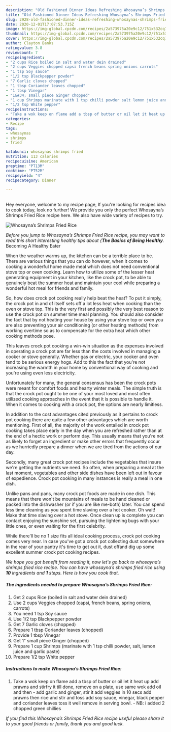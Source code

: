 ```yaml
---
description: "Old Fashioned Dinner Ideas Refreshing Whosayna’s Shrimps Fried Rice"
title: "Old Fashioned Dinner Ideas Refreshing Whosayna’s Shrimps Fried Rice"
slug: 2928-old-fashioned-dinner-ideas-refreshing-whosaynas-shrimps-fried-rice
date: 2020-12-01T17:07:53.715Z
image: https://img-global.cpcdn.com/recipes/2a573975a20e9c12/751x532cq70/whosaynas-shrimps-fried-rice-recipe-main-photo.jpg
thumbnail: https://img-global.cpcdn.com/recipes/2a573975a20e9c12/751x532cq70/whosaynas-shrimps-fried-rice-recipe-main-photo.jpg
cover: https://img-global.cpcdn.com/recipes/2a573975a20e9c12/751x532cq70/whosaynas-shrimps-fried-rice-recipe-main-photo.jpg
author: Clayton Banks
ratingvalue: 3.8
reviewcount: 7
recipeingredient:
- "2 cups Rice boiled in salt and water dein drained"
- "2 cups Veggies chopped capsi french beans spring onions carrots"
- "1 tsp Soy sauce"
- "1/2 tsp Blackpepper powder"
- "7 Garlic cloves chopped"
- "1 tbsp Coriander leaves chopped"
- "1 tbsp Vinegar"
- "1&#34; small piece Ginger chopped"
- "1 cup Shrimps marinate with 1 tsp chilli powder salt lemon juice and garlic paste"
- "1/2 tsp White pepper"
recipeinstructions:
- "Take a wok keep on flame add a tbsp of butter or oil let it heat up add prawns and stirfry it till done, remove on a plate, use same wok add oil and then add garlic and ginger, stir it add veggies in 10 secs add prawns then rice and stir and toss add soy sauce, vinegar, black pepper and coriander leaves toss it well remove in serving bowl. NB: i added 2 chopped green chillies"
categories:
- Recipe
tags:
- whosaynas
- shrimps
- fried

katakunci: whosaynas shrimps fried 
nutrition: 113 calories
recipecuisine: American
preptime: "PT13M"
cooktime: "PT52M"
recipeyield: "4"
recipecategory: Dinner

---
```

<br>
Hey everyone, welcome to my recipe page, If you're looking for recipes idea to cook today, look no further! We provide you only the perfect Whosayna’s Shrimps Fried Rice recipe here. We also have wide variety of recipes to try.
<br>


![Whosayna’s Shrimps Fried Rice](https://img-global.cpcdn.com/recipes/2a573975a20e9c12/751x532cq70/whosaynas-shrimps-fried-rice-recipe-main-photo.jpg)

<i>Before you jump to Whosayna’s Shrimps Fried Rice recipe, you may want to read this short interesting healthy tips about {<strong>The Basics of Being Healthy</strong>.</i>
Becoming A Healthy Eater


When the weather warms up, the kitchen can be a terrible place to be. There are various things that you can do however, when it comes to cooking a wonderful home made meal which does not need conventional stove top or oven cooking. Learn how to utilize some of the lesser heat generating equipment in your kitchen, like the crock pot, to be able to genuinely beat the summer heat and maintain your cool while preparing a wonderful hot meal for friends and family.

So, how does crock pot cooking really help beat the heat? To put it simply, the crock pot in and of itself sets off a lot less heat when cooking than the oven or stove top. This is the very first and possibly the very best reason to use the crock pot on summer time meal planning. You should also consider the fact that by not heating your house by using your stove top or oven you are also preventing your air conditioning (or other heating methods) from working overtime so as to compensate for the extra heat which other cooking methods pose.

This leaves crock pot cooking a win-win situation as the expenses involved in operating a crock pot are far less than the costs involved in managing a cooker or stove generally. Whether gas or electric, your cooker and oven tend to be serious energy hogs. Add to this the fact that you're not increasing the warmth in your home by conventional way of cooking and you're using even less electricity.

Unfortunately for many, the general consensus has been the crock pots were meant for comfort foods and hearty winter meals.  The simple truth is that the crock pot ought to be one of your most loved and most often utilized cooking approaches in the event that it is possible to handle it. When it comes to cooking with a crock pot, the options are nearly limitless.  



In addition to the cost advantages cited previously as it pertains to crock pot cooking there are quite a few other advantages which are worth mentioning. First of all, the majority of the work entailed in crock pot cooking takes place early in the day when you are refreshed rather than at the end of a hectic work or perform day. This usually means that you're not as likely to forget an ingredient or make other errors that frequently occur as we hurriedly prepare a dinner when we are tired from the actions of our day.

Secondly, many great crock pot recipes include the vegetables that insure we're getting the nutrients we need. So often, when preparing a meal at the last moment, vegetables and other side dishes have been left out in favour of expedience. Crock pot cooking in many instances is really a meal in one dish.

 Unlike pans and pans, many crock pot foods are made in one dish. This means that there won't be mountains of meals to be hand cleaned or packed into the dishwasher (or if you are like me-both) later. You can spend less time cleaning as you spent time slaving over a hot cooker. Oh wait! Make that time slaving over a hot stove. Once clean up is complete you can contact enjoying the sunshine set, pursuing the lightening bugs with your little ones, or even waiting for the first celebrity.

While there'll be no 1 size fits all ideal cooking process, crock pot cooking comes very near. In case you've got a crock pot collecting dust somewhere in the rear of your pantry it's time to get out it, dust offand dig up some excellent summer crock pot cooking recipes.


<i>We hope you got benefit from reading it, now let's go back to whosayna’s shrimps fried rice recipe. You can have whosayna’s shrimps fried rice using <strong>10</strong> ingredients and <strong>1</strong> steps. Here is how you cook that.
</i>

##### The ingredients needed to prepare Whosayna’s Shrimps Fried Rice:

1. Get 2 cups Rice (boiled in salt and water dein drained)
1. Use 2 cups Veggies chopped (capsi, french beans, spring onions, carrots)
1. You need 1 tsp Soy sauce
1. Use 1/2 tsp Blackpepper powder
1. Get 7 Garlic cloves (chopped)
1. Prepare 1 tbsp Coriander leaves (chopped)
1. Provide 1 tbsp Vinegar
1. Get 1&#34; small piece Ginger (chopped)
1. Prepare 1 cup Shrimps (marinate with 1 tsp chilli powder, salt, lemon juice and garlic paste)
1. Prepare 1/2 tsp White pepper


##### Instructions to make Whosayna’s Shrimps Fried Rice:

1. Take a wok keep on flame add a tbsp of butter or oil let it heat up add prawns and stirfry it till done, remove on a plate, use same wok add oil and then - add garlic and ginger, stir it add veggies in 10 secs add prawns then rice and stir and toss add soy sauce, vinegar, black pepper and coriander leaves toss it well remove in serving bowl. - NB: i added 2 chopped green chillies




<i>If you find this Whosayna’s Shrimps Fried Rice recipe useful please share it to your good friends or family, thank you and good luck.</i>
